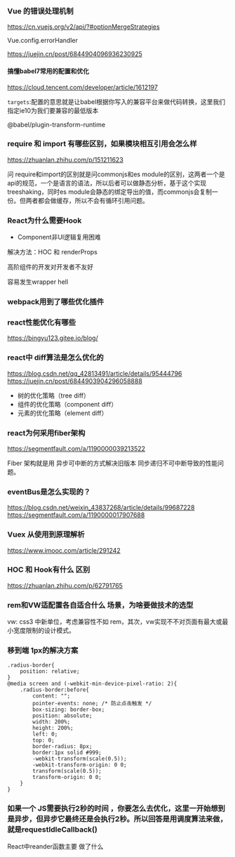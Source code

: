 ###  Vue 的错误处理机制

https://cn.vuejs.org/v2/api/?#optionMergeStrategies

Vue.config.errorHandler


https://juejin.cn/post/6844904096936230925


#### 搞懂babel7常用的配置和优化

https://cloud.tencent.com/developer/article/1612197

`targets`:配置的意思就是让babel根据你写入的兼容平台来做代码转换，这里我们指定ie10为我们要兼容的最低版本

@babel/plugin-transform-runtime


### require 和  import 有哪些区别，如果模块相互引用会怎么样

https://zhuanlan.zhihu.com/p/151211623

问 require和import的区别就是问commonjs和es module的区别，这两者一个是api的规范，一个是语言的语法，所以后者可以做静态分析，基于这个实现treeshaking，同时es module会静态的绑定导出的值，而commonjs会复制一份。但两者都会做缓存，所以不会有循环引用问题。



### React为什么需要Hook

* Component非UI逻辑复用困难

解决方法：HOC 和 renderProps 

高阶组件的开发对开发者不友好

容易发生wrapper hell



###  webpack用到了哪些优化插件


### react性能优化有哪些

https://bingyu123.gitee.io/blog/


### react中 diff算法是怎么优化的

https://blog.csdn.net/qq_42813491/article/details/95444796
https://juejin.cn/post/6844903904296058888

* 树的优化策略（tree diff）
* 组件的优化策略（component diff）
* 元素的优化策略（element diff）


### react为何采用fiber架构

https://segmentfault.com/a/1190000039213522

Fiber 架构就是用 异步可中断的方式解决旧版本 同步递归不可中断导致的性能问题。


### eventBus是怎么实现的？

https://blog.csdn.net/weixin_43837268/article/details/99687228
https://segmentfault.com/a/1190000017907688


### Vuex 从使用到原理解析

https://www.imooc.com/article/291242


### HOC 和  Hook有什么 区别
https://zhuanlan.zhihu.com/p/62791765



### rem和VW适配置各自适合什么 场景，为啥要做技术的选型

vw: css3 中新单位，考虑兼容性不如 rem，其次，vw实现不不对页面有最大或最小宽度限制的设计模式。


### 移到端 1px的解决方案

```
.radius-border{
    position: relative;
}
@media screen and (-webkit-min-device-pixel-ratio: 2){
    .radius-border:before{
        content: "";
        pointer-events: none; /* 防止点击触发 */
        box-sizing: border-box;
        position: absolute;
        width: 200%;
        height: 200%;
        left: 0;
        top: 0;
        border-radius: 8px;
        border:1px solid #999;
        -webkit-transform(scale(0.5));
        -webkit-transform-origin: 0 0;
        transform(scale(0.5));
        transform-origin: 0 0;
    }
}
```

### 如果一个 JS需要执行2秒的时间 ，你要怎么去优化，这里一开始想到是异步，但异步它最终还是会执行2秒。所以回答是用调度算法来做，就是requestIdleCallback()


React中reander函数主要 做了什么 
